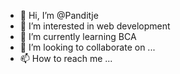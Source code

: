 - 👋 Hi, I’m @Panditje
- 👀 I’m interested in web development 
- 🌱 I’m currently learning BCA
- 💞️ I’m looking to collaborate on ...
- 📫 How to reach me ...

<!---
Panditje/Panditje is a ✨ special ✨ repository because its `README.md` (this file) appears on your GitHub profile.
You can click the Preview link to take a look at your changes.
--->
